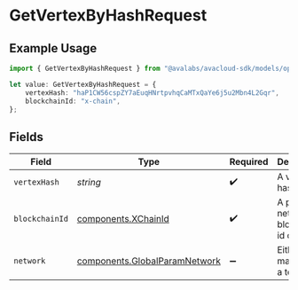 # GetVertexByHashRequest

## Example Usage

```typescript
import { GetVertexByHashRequest } from "@avalabs/avacloud-sdk/models/operations";

let value: GetVertexByHashRequest = {
    vertexHash: "haP1CW56cspZY7aEuqHNrtpvhqCaMTxQaYe6j5u2Mbn4L2Gqr",
    blockchainId: "x-chain",
};
```

## Fields

| Field                                                                          | Type                                                                           | Required                                                                       | Description                                                                    | Example                                                                        |
| ------------------------------------------------------------------------------ | ------------------------------------------------------------------------------ | ------------------------------------------------------------------------------ | ------------------------------------------------------------------------------ | ------------------------------------------------------------------------------ |
| `vertexHash`                                                                   | *string*                                                                       | :heavy_check_mark:                                                             | A vertex hash string.                                                          | haP1CW56cspZY7aEuqHNrtpvhqCaMTxQaYe6j5u2Mbn4L2Gqr                              |
| `blockchainId`                                                                 | [components.XChainId](../../models/components/xchainid.md)                     | :heavy_check_mark:                                                             | A primary network blockchain id or alias.                                      | x-chain                                                                        |
| `network`                                                                      | [components.GlobalParamNetwork](../../models/components/globalparamnetwork.md) | :heavy_minus_sign:                                                             | Either mainnet or a testnet.                                                   | mainnet                                                                        |